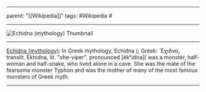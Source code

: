 
---
parent: "[[Wikipedia]]"
tags:
	#Wikipedia
	#
	
---

![Echidna (mythology) Thumbnail](https://upload.wikimedia.org/wikipedia/commons/6/6f/Echidna_-_Parco_dei_Mostri_-_Bomarzo%2C_Italy_-_DSC02642.jpg)

---

[Echidna (mythology)](https://en.wikipedia.org/wiki/Echidna_(mythology)): In Greek mythology, Echidna (; Greek: Ἔχιδνα, translit. Ékhidna, lit. "she-viper", pronounced [ékʰidna]) was a monster, half-woman and half-snake, who lived alone in a cave. She was the mate of the fearsome monster Typhon and was the mother of many of the most famous monsters of Greek myth.

---


